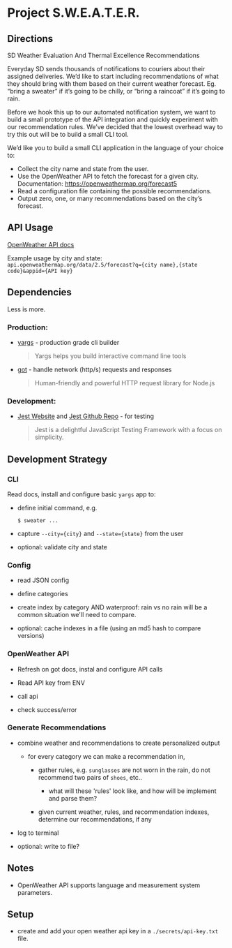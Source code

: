 # Project S.W.E.A.T.E.R.

## Directions

SD Weather Evaluation And Thermal Excellence Recommendations

Everyday SD sends thousands of notifications to couriers about their assigned deliveries.
We’d like to start including recommendations of what they should bring with them based on their current weather forecast.
Eg. “bring a sweater” if it’s going to be chilly, or “bring a raincoat” if it’s going to rain.

Before we hook this up to our automated notification system, we want to build a small prototype of the API integration and quickly experiment with our recommendation rules.
We’ve decided that the lowest overhead way to try this out will be to build a small CLI tool.

We’d like you to build a small CLI application in the language of your choice to:

- Collect the city name and state from the user.
- Use the OpenWeather API to fetch the forecast for a given city. Documentation: https://openweathermap.org/forecast5
- Read a configuration file containing the possible recommendations.
- Output zero, one, or many recommendations based on the city’s forecast.

## API Usage

[OpenWeather API docs](https://openweathermap.org/current)

Example usage by city and state: `api.openweathermap.org/data/2.5/forecast?q={city name},{state code}&appid={API key}`

## Dependencies

Less is more.

### Production:

- [yargs](https://github.com/yargs/yargs) - production grade cli builder

  > Yargs helps you build interactive command line tools

- [got](https://github.com/sindresorhus/got) - handle network (http/s) requests and responses

  > Human-friendly and powerful HTTP request library for Node.js

### Development:

- [Jest Website](https://jestjs.io/) and [Jest Github Repo](https://github.com/facebook/jest) - for testing

  > Jest is a delightful JavaScript Testing Framework with a focus on simplicity.

## Development Strategy

### CLI

Read docs, install and configure basic `yargs` app to:

- define initial command, e.g.

    ```shell
    $ sweater ...
    ```

- capture `--city={city}` and `--state={state}` from the user

- optional: validate city and state

### Config

- read JSON config

- define categories

- create index by category AND waterproof: rain vs no rain will be a common situation we'll need to compare.

- optional: cache indexes in a file (using an md5 hash to compare versions)

### OpenWeather API

- Refresh on got docs, instal and configure API calls

- Read API key from ENV

- call api

- check success/error

### Generate Recommendations

- combine weather and recommendations to create personalized output

    - for every category we can make a recommendation in,

        - gather rules, e.g. `sunglasses` are not worn in the rain, do not recommend two pairs of `shoes`, etc..

            - what will these 'rules' look like, and how will be implement and parse them?

        - given current weather, rules, and recommendation indexes, determine our recommendations, if any

- log to terminal

- optional: write to file?

## Notes

- OpenWeather API supports language and measurement system parameters.

## Setup

- create and add your open weather api key in a `./secrets/api-key.txt` file.